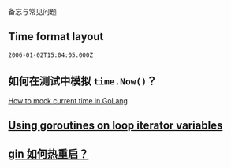 备忘与常见问题

## Time format layout

`2006-01-02T15:04:05.000Z`


## 如何在测试中模拟 `time.Now()`？

[How to mock current time in GoLang](https://medium.com/@csmadhav/how-to-mock-current-time-in-golang-fb91007124e)


## [Using goroutines on loop iterator variables](https://github.com/golang/go/wiki/CommonMistakes)

## [gin 如何热重启？](https://xguox.me/golang-gin-hot-reload.html/)
